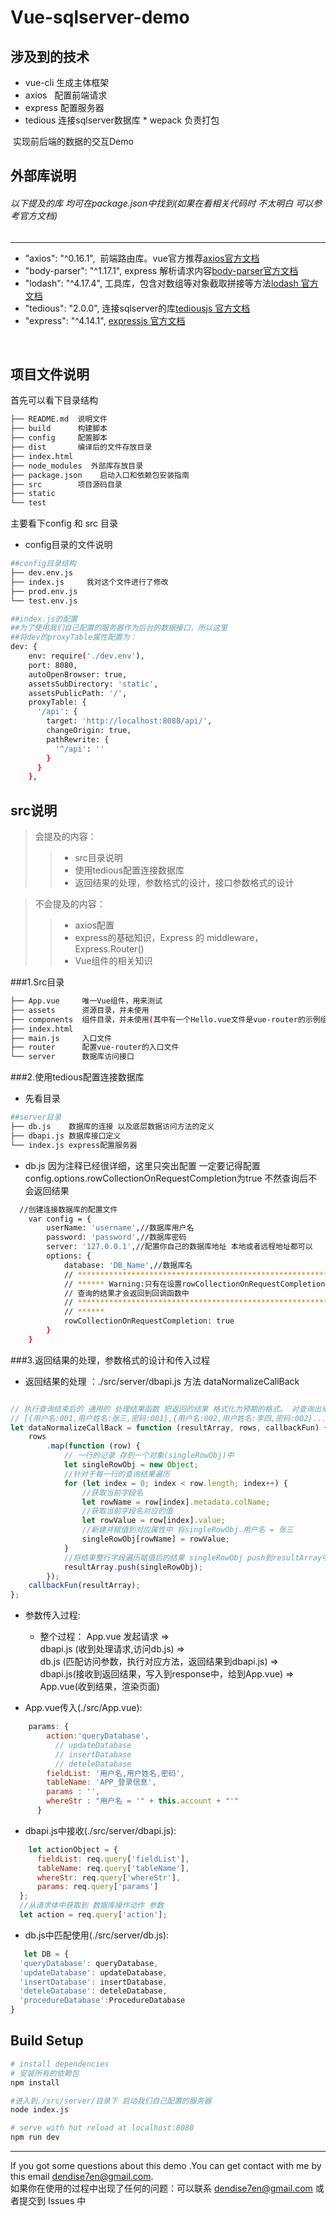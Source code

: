Vue-sqlserver-demo
===



涉及到的技术
---
 * vue-cli 生成主体框架
 * axios   配置前端请求  
 * express 配置服务器  
 * tedious 连接sqlserver数据库 
 * wepack  负责打包
  
  实现前后端的数据的交互Demo



外部库说明
---
###### 以下提及的库 均可在package.json中找到(如果在看相关代码时 不太明白 可以参考官方文档)

---
* "axios": "^0.16.1",  前端路由库。vue官方推荐[axios官方文档](https://github.com/mzabriskie/axios/blob/master/README.md)<br />
* "body-parser": "^1.17.1",  express 解析请求内容[body-parser官方文档](https://github.com/expressjs/body-parser)<br />
* "lodash": "^4.17.4",  工具库，包含对数组等对象截取拼接等方法[lodash 官方文档](https://lodash.com/docs/4.17.4)<br />
* "tedious": "2.0.0",   连接sqlserver的库[tediousjs 官方文档](http://tediousjs.github.io/tedious/api-connection.html)<br />
* "express": "^4.14.1",  [expressjs 官方文档](http://expressjs.com/) <br />


<br />

项目文件说明
---

首先可以看下目录结构
``` bash
├── README.md  说明文件
├── build      构建脚本 
├── config     配置脚本
├── dist       编译后的文件存放目录
├── index.html
├── node_modules  外部库存放目录
├── package.json    启动入口和依赖包安装指南
├── src        项目源码目录
├── static
└── test
```

主要看下config 和 src 目录

* config目录的文件说明

```bash
##config目录结构
├── dev.env.js
├── index.js     我对这个文件进行了修改
├── prod.env.js
└── test.env.js

##index.js的配置
##为了使用我们自己配置的服务器作为后台的数据接口，所以这里
##将dev的proxyTable属性配置为：
dev: {
    env: require('./dev.env'),
    port: 8080,
    autoOpenBrowser: true,
    assetsSubDirectory: 'static',
    assetsPublicPath: '/',
    proxyTable: {
      '/api': {
        target: 'http://localhost:8088/api/',
        changeOrigin: true,
        pathRewrite: {
          '^/api': ''
        }
      }
    },

```

## src说明

>会提及的内容：
>>* src目录说明
>>* 使用tedious配置连接数据库
>>* 返回结果的处理，参数格式的设计，接口参数格式的设计

>不会提及的内容：
>>* axios配置
>>* express的基础知识，Express 的 middleware，Express.Router() 
>>* Vue组件的相关知识


###1.Src目录

```bash
├── App.vue     唯一Vue组件，用来测试
├── assets      资源目录，并未使用
├── components  组件目录，并未使用(其中有一个Hello.vue文件是vue-router的示例组件)
├── index.html
├── main.js     入口文件
├── router      配置vue-router的入口文件
└── server      数据库访问接口

```


###2.使用tedious配置连接数据库

* 先看目录

```bash
##server目录
├── db.js    数据库的连接 以及底层数据访问方法的定义
├── dbapi.js 数据库接口定义
└── index.js express配置服务器
```

* db.js 因为注释已经很详细，这里只突出配置
一定要记得配置config.options.rowCollectionOnRequestCompletion为true
不然查询后不会返回结果

```bash
  //创建连接数据库的配置文件
    var config = {
        userName: 'username',//数据库用户名
        password: 'password',//数据库密码
        server: '127.0.0.1',//配置你自己的数据库地址 本地或者远程地址都可以
        options: {
            database: 'DB_Name',//数据库名
            // *****************************************************************************
            // ****** Warning:只有在设置rowCollectionOnRequestCompletion : true之后
            // 查询的结果才会返回到回调函数中
            // *****************************************************************************
            // ******
            rowCollectionOnRequestCompletion: true
        }
    }
```



###3.返回结果的处理，参数格式的设计和传入过程


* 返回结果的处理 ：./src/server/dbapi.js 方法 dataNormalizeCallBack

```javascript

// 执行查询结束后的 通用的 处理结果函数 把返回的结果 格式化为预期的格式。 对查询出来的结果进行整理 预期的格式:
// [{用户名:001,用户姓名:张三,密码:001},{用户名:002,用户姓名:李四,密码:002}...]
let dataNormalizeCallBack = function (resultArray, rows, callbackFun) {
    rows
        .map(function (row) {
            // 一行的记录 存到一个对象(singleRowObj)中
            let singleRowObj = new Object;
            //针对于每一行的查询结果遍历
            for (let index = 0; index < row.length; index++) {
                //获取当前字段名
                let rowName = row[index].metadata.colName;
                //获取当前字段名对应的值
                let rowValue = row[index].value;
                //新建并赋值到对应属性中 将singleRowObj.用户名 = 张三
                singleRowObj[rowName] = rowValue;
            }
            //将结束整行字段遍历赋值后的结果 singleRowObj push到resultArray中
            resultArray.push(singleRowObj);
        });
    callbackFun(resultArray);
};

```

* 参数传入过程:
  *  整个过程：
App.vue 发起请求  =>  
dbapi.js (收到处理请求,访问db.js)   =>  
db.js (匹配访问参数，执行对应方法，返回结果到dbapi.js)   =>   
dbapi.js(接收到返回结果，写入到response中，给到App.vue)  => 
App.vue(收到结果，渲染页面) 

 * App.vue传入(./src/App.vue):
  ```javascript
      params: {
          action:'queryDatabase',
            // updateDatabase
            // insertDatabase
            // deteleDatabase
          fieldList: '用户名,用户姓名,密码',
          tableName: 'APP_登录信息',
          params : '',
          whereStr : "用户名 = '" + this.account + "'"
        }
  ```
 * dbapi.js中接收(./src/server/dbapi.js):
  ```javascript
      let actionObject = {
        fieldList: req.query['fieldList'],
        tableName: req.query['tableName'],
        whereStr: req.query['whereStr'],
        params: req.query['params']
    };
    //从请求体中获取到 数据库操作动作 参数
    let action = req.query['action'];
  ```
 * db.js中匹配使用(./src/server/db.js):
  ```javascript
     let DB = {
    'queryDatabase': queryDatabase,
    'updateDatabase': updateDatabase,
    'insertDatabase': insertDatabase,
    'deteleDatabase': deteleDatabase,
    'procedureDatabase':ProcedureDatabase
}
  ```




Build Setup
---

``` bash
# install dependencies
# 安装所有的依赖包
npm install

#进入到./src/server/目录下 启动我们自己配置的服务器
node index.js

# serve with hot reload at localhost:8080
npm run dev

```

---

If you got some questions about this demo .You can get contact with me by this email dendise7en@gmail.com.<br />
如果你在使用的过程中出现了任何的问题：可以联系 dendise7en@gmail.com 或者提交到 Issues 中
